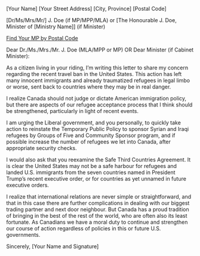[Your Name]
[Your Street Address]
[City, Province]
[Postal Code]

[Dr/Ms/Mrs/Mr/] J. Doe (if MP/MPP/MLA) or
[The Honourable J. Doe, Minister of [Ministry Name]] (if Minister)

[Find Your MP by Postal Code](http://www.lop.parl.gc.ca/ParlInfo/Compilations/HouseOfCommons/MemberByPostalCode.aspx?Language=E&PostalCode=&Submit=Find)

Dear Dr./Ms./Mrs./Mr. J. Doe (MLA/MPP or MP) OR
Dear Minister (if Cabinet Minister):

As a citizen living in your riding, I’m writing this letter to share my concern regarding the recent travel ban in the United States. This action has left many innocent immigrants and already traumatized refugees in legal limbo or worse, sent back to countries where they may be in real danger.

I realize Canada should not judge or dictate American immigration policy, but there are aspects of our refugee acceptance process that I think should be strengthened, particularly in light of recent events.

I am urging the Liberal government, and you personally, to quickly take action to reinstate the Temporary Public Policy to sponsor Syrian and Iraqi refugees by Groups of Five and Community Sponsor program, and if possible increase the number of refugees we let into Canada, after appropriate security checks.

I would also ask that you reexamine the Safe Third Countries Agreement. It is clear the United States may not be a safe harbour for refugees and landed U.S. immigrants from the seven countries named in President Trump’s recent executive order, or for countries as yet  unnamed in future executive orders.

I realize that international relations are never simple or straightforward, and that in this case there are further complications in dealing with our biggest trading partner and next door neighbour. But Canada has a proud tradition of bringing in the best of the rest of the world, who are often also its least fortunate. As Canadians we have a moral duty to continue and strengthen our course of action regardless of policies in this or future U.S. governments.

Sincerely,
[Your Name and Signature]

